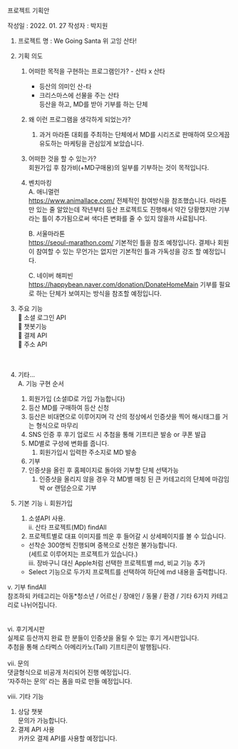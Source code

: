 프로젝트 기획안

작성일 : 2022. 01. 27
작성자 : 박지원
1. 프로젝트 명 : We Going Santa 위 고잉 산타!
2. 기획 의도
      1. 어떠한 목적을 구현하는 프로그램인가?
        - 산타 x 산타<br>
          + 등산의 의미인 산-타<br>
          + 크리스마스에 선물을 주는 산타<br>
          등산을 하고, MD를 받아 기부를 하는 단체 
      2. 왜 이런 프로그램을 생각하게 되었는가?<br>
         1. 과거 마라톤 대회를 주최하는 단체에서 MD를 시리즈로 판매하여 모으게끔 유도하는 마케팅을 관심있게 보았습니다.<br>
      3. 어떠한 것을 할 수 있는가?<br>  회원가입 후 참가비(+MD구매용)의 일부를 기부하는 것이 목적입니다.
      
      4. 벤치마킹<br>
            A.	애니멀런<br>
            https://www.animallace.com/
            전체적인 참여방식을 참조했습니다.
            마라톤만 있는 줄 알았는데 작년부터 등산 프로젝트도 진행해서 약간 당황했지만
            기부라는 틀이 추가됨으로써 색다른 변화를 줄 수 있지 않을까 사료됩니다.

            B.	서울마라톤<br>
            https://seoul-marathon.com/
            기본적인 틀을 참조 예정입니다.
            결제나 회원이 참여할 수 있는 무언가는 없지만 기본적인 틀과 가독성을 강조 할 예정입니다.

            C.	네이버 해피빈<br>
            https://happybean.naver.com/donation/DonateHomeMain
            기부를 필요로 하는 단체가 보여지는 방식을 참조할 예정입니다.

3. 주요 기능<br>
      	소셜 로그인 API<br>
      	챗봇기능<br>
      	결제 API<br>
      	주소 API<br>
   <br><br>
4. 기타…<br>
   A.	기능 구현 순서<br>
     1. 회원가입 (소셜ID로 가입 가능합니다)<br>
     2. 등산 MD를 구매하여 등산 신청<br>
     3. 등산은 비대면으로 이루어지며 각 산의 정상에서 인증샷을 찍어 해시태그를 거는 형식으로 마무리
     4. SNS 인증 후 후기 업로드 시 추첨을 통해 기프티콘 발송 or 쿠폰 발급<br>
     5. MD별로 구성에 변화를 줍니다.<br>
        1. 회원가입시 입력한 주소지로 MD 발송<br>
     6. 기부
     7. 인증샷을 올린 후 홈페이지로 돌아와 기부할 단체 선택가능
        1. 인증샷을 올리지 않을 경우 각 MD별 매칭 된 큰 카테고리의 단체에 마감임박 or 랜덤순으로 기부
           <br>
5. 기본 기능
 i.	회원가입<br>
   1. 소셜API 사용.<br>
 ii. 산타 프로젝트(MD) findAll
   2. 프로젝트별로 대표 이미지를 띄운 후 들어갈 시 상세페이지를 볼 수 있습니다.<br>
   + 선착순 300명씩 진행되며 중복으로 신청은 불가능합니다.<br> (세트로 이루어지는 프로젝트가 있습니다.)<br>
 iii. 장바구니 대신 Apple처럼 선택한 프로젝트별 md, 비교 기능 추가<br>
   + Select 기능으로 두가지 프로젝트를 선택하여 하단에 md 내용을 출력합니다.


v.	기부 findAll<br>
참조하되 카테고리는 아동*청소년 / 어르신 / 장애인 / 동물 / 환경 / 기타 6가지 카테고리로 나뉘어집니다.<br><br>
<br>
vi.	후기게시판<br>
실제로 등산까지 완료 한 분들이 인증샷을 올릴 수 있는 후기 게시판입니다.<br>
추첨을 통해 스타벅스 아메리카노(Tall) 기프티콘이 발행됩니다.<br>
<br>
vii.	문의<br>
댓글형식으로 비공개 처리되어 진행 예정입니다.<br>
‘자주하는 문의’ 라는 폼을 따로 만들 예정입니다.<br>

viii.	기타 기능<br>
1.	상담 챗봇<br>
      문의가 가능합니다.
2.	결제 API 사용<br>
      카카오 결제 API를 사용할 예정입니다.

